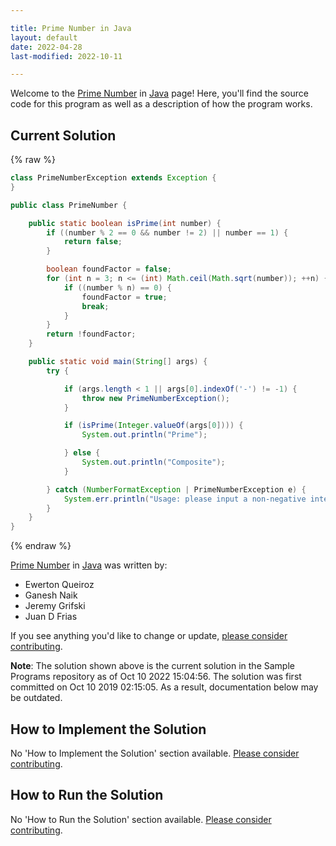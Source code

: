 ```yaml
---

title: Prime Number in Java
layout: default
date: 2022-04-28
last-modified: 2022-10-11

---
```


Welcome to the [Prime Number](https://sampleprograms.io/projects/prime-number) in [Java](https://sampleprograms.io/languages/java) page! Here, you'll find the source code for this program as well as a description of how the program works.

## Current Solution

{% raw %}

```java
class PrimeNumberException extends Exception {
}

public class PrimeNumber {

    public static boolean isPrime(int number) {
        if ((number % 2 == 0 && number != 2) || number == 1) {
            return false;
        }

        boolean foundFactor = false;
        for (int n = 3; n <= (int) Math.ceil(Math.sqrt(number)); ++n) {
            if ((number % n) == 0) {
                foundFactor = true;
                break;
            }
        }
        return !foundFactor;
    }

    public static void main(String[] args) {
        try {

            if (args.length < 1 || args[0].indexOf('-') != -1) {
                throw new PrimeNumberException();
            }

            if (isPrime(Integer.valueOf(args[0]))) {
                System.out.println("Prime");

            } else {
                System.out.println("Composite");
            }

        } catch (NumberFormatException | PrimeNumberException e) {
            System.err.println("Usage: please input a non-negative integer");
        }
    }
}
```

{% endraw %}

[Prime Number](https://sampleprograms.io/projects/prime-number) in [Java](https://sampleprograms.io/languages/java) was written by:

- Ewerton Queiroz
- Ganesh Naik
- Jeremy Grifski
- Juan D Frias

If you see anything you'd like to change or update, [please consider contributing](https://github.com/TheRenegadeCoder/sample-programs).

**Note**: The solution shown above is the current solution in the Sample Programs repository as of Oct 10 2022 15:04:56. The solution was first committed on Oct 10 2019 02:15:05. As a result, documentation below may be outdated.

## How to Implement the Solution

No 'How to Implement the Solution' section available. [Please consider contributing](https://github.com/TheRenegadeCoder/sample-programs-website).

## How to Run the Solution

No 'How to Run the Solution' section available. [Please consider contributing](https://github.com/TheRenegadeCoder/sample-programs-website).